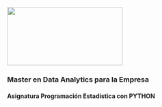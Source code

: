 <img align="center" width="270" height="136" src="http://www.gepacv.org/wp-content/uploads/2017/01/EDEM-Logo--540x272.png">

### Master en Data Analytics para la Empresa

#### Asignatura Programación Estadística con PYTHON
